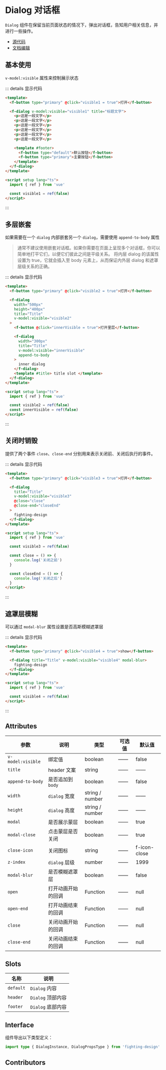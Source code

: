 # Dialog 对话框

`Dialog` 组件在保留当前页面状态的情况下，弹出对话框，告知用户相关信息，并进行一些操作。

- [源代码](https://github.com/FightingDesign/fighting-design/tree/master/packages/fighting-design/dialog)
- [文档编辑](https://github.com/FightingDesign/fighting-design/blob/master/docs/docs/components/dialog.md)

## 基本使用

`v-model:visible` 属性来控制展示状态

<demo1-vue />

::: details 显示代码

```html
<template>
  <f-button type="primary" @click="visible1 = true">打开</f-button>

  <f-dialog v-model:visible="visible1" title="标题文字">
    <p>这是一段文字</p>
    <p>这是一段文字</p>
    <p>这是一段文字</p>
    <p>这是一段文字</p>
    <p>这是一段文字</p>
    <p>这是一段文字</p>

    <template #footer>
      <f-button type="default">默认按钮</f-button>
      <f-button type="primary">主要按钮</f-button>
    </template>
  </f-dialog>
</template>

<script setup lang="ts">
  import { ref } from 'vue'

  const visible1 = ref(false)
</script>
```

:::

## 多层嵌套

如果需要在一个 `dialog` 内部嵌套另一个 `dialog`，需要使用 `append-to-body` 属性

> 通常不建议使用嵌套对话框。如果你需要在页面上呈现多个对话框，你可以简单地打平它们，以便它们彼此之间是平级关系。 将内层 dialog 的该属性设置为 true，它就会插入至 body 元素上，从而保证内外层 dialog 和遮罩层级关系的正确。

<demo2-vue />

::: details 显示代码

```html
<template>
  <f-button type="primary" @click="visible2 = true">打开</f-button>

  <f-dialog
    width="500px"
    height="400px"
    title="Title"
    v-model:visible="visible2"
  >
    <f-button @click="innerVisible = true">打开里层</f-button>

    <f-dialog
      width="300px"
      title="Title"
      v-model:visible="innerVisible"
      append-to-body
    >
      inner dialog
    </f-dialog>
    <template #title> title slot </template>
  </f-dialog>
</template>

<script setup lang="ts">
  import { ref } from 'vue'

  const visible2 = ref(false)
  const innerVisible = ref(false)
</script>
```

:::

## 关闭时销毁

提供了两个事件 `close`、`close-end` 分别用来表示关闭前、关闭后执行的事件。

<demo3-vue />

::: details 显示代码

```html
<template>
  <f-button type="primary" @click="visible3 = true">打开</f-button>

  <f-dialog
    title="Title"
    v-model:visible="visible3"
    @close="close"
    @close-end="closeEnd"
  >
    fighting-design
  </f-dialog>
</template>

<script setup lang="ts">
  import { ref } from 'vue'

  const visible3 = ref(false)

  const close = () => {
    console.log('关闭之前')
  }

  const closeEnd = () => {
    console.log('关闭之后')
  }
</script>
```

:::

## 遮罩层模糊

可以通过 `modal-blur` 属性设置是否高斯模糊遮罩层

<demo4-vue />

::: details 显示代码

```html
<template>
  <f-button type="primary" @click="visible4 = true">show</f-button>

  <f-dialog title="Title" v-model:visible="visible4" modal-blur>
    fighting-design
  </f-dialog>
</template>

<script setup lang="ts">
  import { ref } from 'vue'

  const visible4 = ref(false)
</script>
```

:::

## Attributes

| 参数              | 说明               | 类型            | 可选值 | 默认值       |
| ----------------- | ------------------ | --------------- | ------ | ------------ |
| `v-model:visible` | 绑定值             | boolean         | ——     | false        |
| `title`           | header 文案        | string          | ——     | ——           |
| `append-to-body`  | 是否追加到 `body`  | boolean         | ——     | false        |
| `width`           | `dialog` 宽度      | string / number | ——     | ——           |
| `height`          | `dialog` 高度      | string / number | ——     | ——           |
| `modal`           | 是否展示蒙层       | boolean         | ——     | true         |
| `modal-close`     | 点击蒙层是否关闭   | boolean         | ——     | true         |
| `close-icon`      | 关闭图标           | string          | ——     | f-icon-close |
| `z-index`         | `dialog` 层级      | number          | ——     | 1999         |
| `modal-blur`      | 是否模糊遮罩层     | boolean         | ——     | false        |
| `open`            | 打开动画开始的回调 | Function        | ——     | null         |
| `open-end`        | 打开动画结束的回调 | Function        | ——     | null         |
| `close`           | 关闭动画开始的回调 | Function        | ——     | null         |
| `close-end`       | 关闭动画结束的回调 | Function        | ——     | null         |

## Slots

| 名称      | 说明              |
| --------- | ----------------- |
| `default` | `Dialog` 内容     |
| `header`  | `Dialog` 顶部内容 |
| `footer`  | `Dialog` 底部内容 |

## Interface

组件导出以下类型定义：

```ts
import type { DialogInstance, DialogPropsType } from 'fighting-design'
```

## Contributors

<a href="https://github.com/Tyh2001" target="_blank">
  <f-avatar round src="https://avatars.githubusercontent.com/u/73180970?v=4" />
</a>

<a href="https://github.com/wmasfoe" target="_blank">
  <f-avatar round src="https://avatars.githubusercontent.com/u/61968242?v=4" />
</a>

<a href="https://github.com/wmasfoe" target="_blank">
  <f-avatar round src="https://avatars.githubusercontent.com/u/40457081?v=4" />
</a>

<script setup>
  import { ref } from 'vue'
  import demo1Vue from './_demos/dialog/demo1.vue'
  import demo2Vue from './_demos/dialog/demo2.vue'
  import demo3Vue from './_demos/dialog/demo3.vue'
  import demo4Vue from './_demos/dialog/demo4.vue'
</script>

